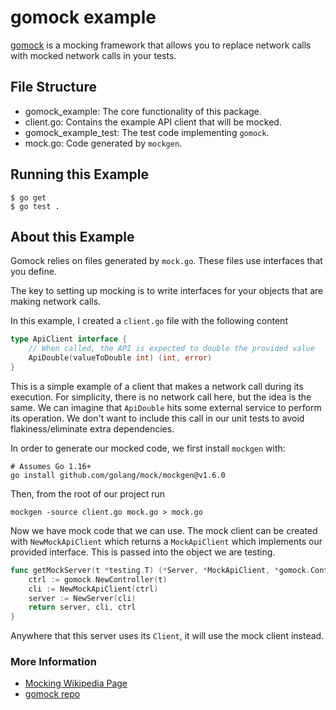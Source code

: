 # gomock example
[gomock](https://github.com/golang/mock) is a mocking framework that allows you to replace network calls with mocked network calls in your tests.

## File Structure
- gomock_example: The core functionality of this package.
- client.go: Contains the example API client that will be mocked. 
- gomock_example_test: The test code implementing `gomock`.
- mock.go: Code generated by `mockgen`.


## Running this Example
```
$ go get
$ go test .
```

## About this Example
Gomock relies on files generated by `mock.go`. These files use interfaces that you define.

The key to setting up mocking is to write interfaces for your objects that are making network calls.

In this example, I created a `client.go` file with the following content
```go
type ApiClient interface {
	// When called, the API is expected to double the provided value
	ApiDouble(valueToDouble int) (int, error)
}
```

This is a simple example of a client that makes a network call during its execution. For simplicity, there is no network call here, but the idea is the same. We can imagine that `ApiDouble` hits some external service to perform its operation. We don't want to include this call in our unit tests to avoid flakiness/eliminate extra dependencies.

In order to generate our mocked code, we first install `mockgen` with:
```
# Assumes Go 1.16+
go install github.com/golang/mock/mockgen@v1.6.0
```
Then, from the root of our project run
```
mockgen -source client.go mock.go > mock.go
```
Now we have mock code that we can use. The mock client can be created with `NewMockApiClient` which returns a `MockApiClient` which implements our provided interface. This is passed into the object we are testing. 

```go
func getMockServer(t *testing.T) (*Server, *MockApiClient, *gomock.Controller) {
	ctrl := gomock.NewController(t)
	cli := NewMockApiClient(ctrl)
	server := NewServer(cli)
	return server, cli, ctrl
}
```

Anywhere that this server uses its `Client`, it will use the mock client instead. 

### More Information
- [Mocking Wikipedia Page](https://en.wikipedia.org/wiki/Mock_object)
- [gomock repo](https://github.com/golang/mock)